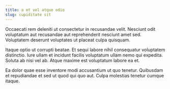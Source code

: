```yaml
---
title: a et vel atque odio
slug: cupiditate sit
---
```


Occaecati rem deleniti ut consectetur in recusandae velit. Nesciunt odit voluptatum aut recusandae aut reprehenderit nesciunt amet sed. Voluptatem deserunt voluptates ut placeat culpa quisquam.

Itaque optio ut corrupti beatae. Et sequi labore nihil consequatur voluptatem distinctio. Iure ullam et incidunt facilis voluptatum ullam nemo qui expedita. Soluta ab nisi vel ab. Atque maxime est voluptatum labore ea et.

Ea dolor quae esse inventore modi accusantium ut quo tenetur. Quibusdam et repudiandae et sed ut quod qui quo aut. Culpa molestias tenetur cumque itaque.
